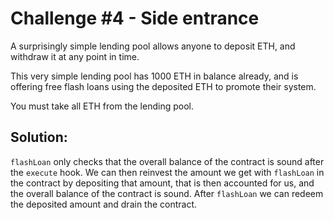 # Challenge #4 - Side entrance

A surprisingly simple lending pool allows anyone to deposit ETH, and withdraw it at any point in time.

This very simple lending pool has 1000 ETH in balance already, and is offering free flash loans using the deposited ETH to promote their system.

You must take all ETH from the lending pool.

## Solution:

`flashLoan` only checks that the overall balance of the contract is sound after the `execute` hook. We can then reinvest the amount we get with `flashLoan` in the contract by depositing that amount, that is then accounted for us, and the overall balance of the contract is sound. After `flashLoan` we can redeem the deposited amount and drain the contract.